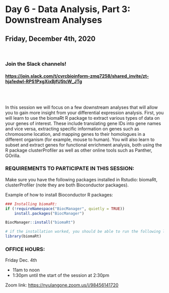 # Day 6 - Data Analysis, Part 3: Downstream Analyses
## Friday, December 4th, 2020


<br>

### Join the Slack channels! 
#### https://join.slack.com/t/cvrcbioinform-zmq7258/shared_invite/zt-hja1edwl-RPS1PxgXixBjfUStcW_JTg

<br>  

##

In this session we will focus on a few downstream analyses that will allow you to gain more insight from your differential expression analysis. First, you will learn to use the biomaRt R package to extract various types of data on your genes of interest. These include translating gene IDs into gene names and vice versa, extracting specific information on genes such as chromosome location, and mapping genes to their homologues in a different organism (for example, mouse to human). You will also learn to subset and extract genes for functional enrichment analysis, both using the R package clusterProfiler as well as other online tools such as Panther, GOrilla.
<br>

### REQUIREMENTS TO PARTICIPATE IN THIS SESSION:
 
Make sure you have the following packages installed in Rstudio: biomaRt, clusterProfiler (note they are both Bioconductor packages).  

Example of how to install Bioconductor R packages:
```r
### Installing biomaRt:
if (!requireNamespace("BiocManager", quietly = TRUE))
    install.packages("BiocManager")

BiocManager::install("biomaRt")

# if the installation worked, you should be able to run the following line without error messages:
library(biomaRt)
```

### OFFICE HOURS:
 
Friday Dec. 4th
* 11am to noon  
* 1:30pm until the start of the session at 2:30pm  
 
Zoom link:
https://nyulangone.zoom.us/j/98456141720
